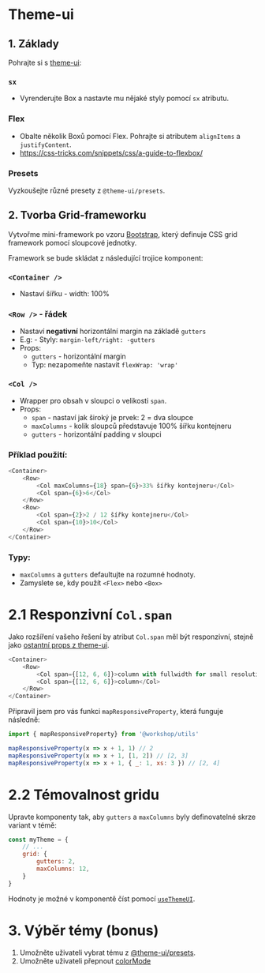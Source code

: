 # Theme-ui

## 1. Základy
Pohrajte si s [theme-ui](https://theme-ui.com/home):

### `sx`
- Vyrenderujte Box a nastavte mu nějaké styly pomocí `sx` atributu.

### Flex
- Obalte několik Boxů pomocí Flex. Pohrajte si atributem `alignItems` a `justifyContent`.
- https://css-tricks.com/snippets/css/a-guide-to-flexbox/

### Presets
Vyzkoušejte různé presety z `@theme-ui/presets`.

## 2. Tvorba Grid-frameworku

Vytvořme mini-framework po vzoru [Bootstrap](https://getbootstrap.com/docs/4.5/layout/grid/), který definuje CSS grid framework pomocí sloupcové jednotky.

Framework se bude skládat z následující trojice komponent:

### `<Container />`
- Nastaví šířku - width: 100%

### `<Row />` - řádek
- Nastaví **negativní** horizontální margin na základě `gutters`
- E.g: - Styly: `margin-left/right: -gutters`
- Props:
	- `gutters` - horizontální margin
	- Typ:  nezapomeňte nastavit `flexWrap: 'wrap'`

### `<Col />`
- Wrapper pro obsah v sloupci o velikosti `span`.
- Props:
	- `span` - nastaví jak široký je prvek: 2 = dva sloupce
	- `maxColumns` - kolik sloupců představuje 100% šířku kontejneru
	- `gutters` - horizontální padding v sloupci


### Příklad použití:

```js
<Container>
	<Row>
		<Col maxColumns={18} span={6}>33% šířky kontejneru</Col>
		<Col span={6}>6</Col>
	</Row>
	<Row>
		<Col span={2}>2 / 12 šířky kontejneru</Col>
		<Col span={10}>10</Col>
	</Row>
</Container>
```

### Typy:
- `maxColumns` a `gutters` defaultujte na rozumné hodnoty.
- Zamyslete se, kdy použít `<Flex>` nebo `<Box>`


# 2.1 Responzivní `Col.span`

Jako rozšíření vašeho řešení by atribut `Col.span` měl být responzivní, stejně jako [ostantní props z theme-ui](https://theme-ui.com/getting-started#responsive-styles).

```js
<Container>
	<Row>
		<Col span={[12, 6, 6]}>column with fullwidth for small resolutions</Col>
		<Col span={[12, 6, 6]}>column</Col>
	</Row>
</Container>
```
Připravil jsem pro vás funkci `mapResponsiveProperty`, která funguje následně:

```js
import { mapResponsiveProperty} from '@workshop/utils'

mapResponsiveProperty(x => x + 1, 1) // 2
mapResponsiveProperty(x => x + 1, [1, 2]) // [2, 3]
mapResponsiveProperty(x => x + 1, { _: 1, xs: 3 }) // [2, 4]
```

# 2.2 Témovalnost gridu

Upravte komponenty tak, aby `gutters` a `maxColumns` byly definovatelné skrze variant v témě:

```js
const myTheme = {
	// ...
	grid: {
		gutters: 2,
		maxColumns: 12,
	}
}
```

Hodnoty je možné v komponentě číst pomocí [`useThemeUI`](https://theme-ui.com/use-theme-ui).

# 3. Výběr témy (bonus)

1. Umožněte uživateli vybrat tému z [@theme-ui/presets](https://theme-ui.com/packages/presets).
2. Umožněte uživateli přepnout [colorMode](https://theme-ui.com/color-modes)

